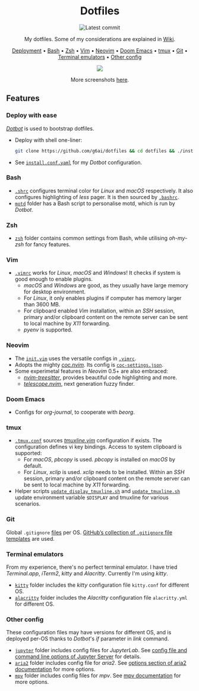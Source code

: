<div align="center">

# Dotfiles

![Latest commit](https://img.shields.io/github/last-commit/g6ai/dotfiles?style=flat)

My dotfiles. Some of my considerations are explained in [Wiki](https://github.com/g6ai/dotfiles/wiki).

[Deployment](https://github.com/g6ai/dotfiles#deploy-with-ease) • [Bash](https://github.com/g6ai/dotfiles#bash) • [Zsh](https://github.com/g6ai/dotfiles#zsh) • [Vim](https://github.com/g6ai/dotfiles#vim) • [Neovim](https://github.com/g6ai/dotfiles#neovim) • [Doom Emacs](https://github.com/g6ai/dotfiles#doom-emacs) • [tmux](https://github.com/g6ai/dotfiles#tmux) • [Git](https://github.com/g6ai/dotfiles#git) • [Terminal emulators](https://github.com/g6ai/dotfiles#terminal-emulators) • [Other config](https://github.com/g6ai/dotfiles#other-config)

![](https://github.com/g6ai/dotfiles/wiki/screenshots/complex.png)

More screenshots [here](https://github.com/g6ai/dotfiles/wiki/Screenshots).

</div>

## Features

### Deploy with ease

[*Dotbot*](https://github.com/anishathalye/dotbot) is used to bootstrap dotfiles.

* Deploy with shell one-liner:
    ```sh
    git clone https://github.com/g6ai/dotfiles && cd dotfiles && ./install
    ```
* See [`install.conf.yaml`](https://github.com/g6ai/dotfiles/blob/master/install.conf.yaml) for my *Dotbot* configuration.

### Bash
* [`.shrc`](https://github.com/g6ai/dotfiles/blob/master/shrc) configures terminal color for *Linux* and *macOS* respectively. It also configures highlighting of *less* pager. It is then sourced by [`.bashrc`](https://github.com/g6ai/dotfiles/blob/master/bash/bashrc).
* [`motd`](https://github.com/g6ai/dotfiles/tree/master/motd) folder has a Bash script to personalise motd, which is run by *Dotbot*.

### Zsh
* [`zsh`](https://github.com/g6ai/dotfiles/tree/master/zsh) folder contains common settings from Bash, while utilising *oh-my-zsh* for fancy features.

### Vim
* [`.vimrc`](https://github.com/g6ai/dotfiles/blob/master/vim/vimrc) works for *Linux*, *macOS* and *Windows*! It checks if system is good enough to enable plugins.
  * *macOS* and *Windows* are good, as they usually have large memory for desktop environment.
  * For *Linux*, it only enables plugins if computer has memory larger than 3600 MB.
  * For clipboard enabled *Vim* installation, within an *SSH* session, primary and/or clipboard content on the remote server can be sent to local machine by *X11* forwarding.
  * *pyenv* is supported.

### Neovim
* The [`init.vim`](https://github.com/g6ai/dotfiles/blob/master/vim/nvim/init.vim) uses the versatile configs in [`.vimrc`](https://github.com/g6ai/dotfiles/blob/master/vim/vimrc).
* Adopts the mighty [*coc.nvim*](https://github.com/neoclide/coc.nvim). Its config is [`coc-settings.json`](https://github.com/g6ai/dotfiles/blob/master/vim/nvim/coc-settings.json).
* Some experimetal features in *Neovim* 0.5+ are also embraced:
  * [*nvim-treesitter*](https://github.com/nvim-treesitter/nvim-treesitter), provides beautiful code highlighting and more.
  * [*telescope.nvim*](https://github.com/nvim-telescope/telescope.nvim), next generation fuzzy finder.

### Doom Emacs

* Configs for *org-journal*, to cooperate with *beorg*.

### tmux
* [`.tmux.conf`](https://github.com/g6ai/dotfiles/blob/master/tmux/tmux.conf) sources [*tmuxline.vim*](https://github.com/edkolev/tmuxline.vim) configuration if exists. The configuration defines vi key bindings. Access to system clipboard is supported:
  * For *macOS*, *pbcopy* is used. *pbcopy* is installed on *macOS* by default.
  * For *Linux*, *xclip* is used. *xclip* needs to be installed. Within an *SSH* session, primary and/or clipboard content on the remote server can be sent to local machine by *X11* forwarding.
* Helper scripts [`update_display_tmuxline.sh`](https://github.com/g6ai/dotfiles/blob/master/tmux/update_display_tmuxline.sh) and [`update_tmuxline.sh`](https://github.com/g6ai/dotfiles/blob/master/tmux/update_tmuxline.sh) update environment variable `$DISPLAY` and tmuxline for various scenarios.

### Git

Global `.gitignore` [files](https://github.com/g6ai/dotfiles/tree/master/git) per OS. [GitHub’s collection of `.gitignore` file templates](https://github.com/github/gitignore) are used.

### Terminal emulators
From my experience, there's no perfect terminal emulator. I have tried *Terminal.app*, *iTerm2*, *kitty* and *Alacritty*. Currently I'm using *kitty*.
* [`kitty`](https://github.com/g6ai/dotfiles/tree/master/kitty) folder includes the *kitty* configuration file `kitty.conf` for different OS.
* [`alacritty`](https://github.com/g6ai/dotfiles/tree/master/alacritty) folder includes the *Alacritty* configuration file `alacritty.yml` for different OS.

### Other config
These configuration files may have versions for different OS, and is deployed per-OS thanks to *Dotbot*'s *if* parameter in *link* command.
* [`jupyter`](https://github.com/g6ai/dotfiles/tree/master/jupyter) folder includes config files for *JupyterLab*. See [config file and command line options of Jupyter Server](https://jupyter-server.readthedocs.io/en/latest/other/full-config.html) for details.
* [`aria2`](https://github.com/g6ai/dotfiles/tree/master/aria2) folder includes config file for *aria2*. See [options section of aria2 documentation](https://aria2.github.io/manual/en/html/aria2c.html#options) for more options.
* [`mpv`](https://github.com/g6ai/dotfiles/tree/master/mpv) folder includes config files for *mpv*. See [mpv documentation](https://mpv.io/manual/master/) for more options.
